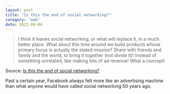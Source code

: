 ```yaml
---
layout: post
title: "Is this the end of social networking?"
category: "web"
date: 2022-09-04
---
```


>I think it leaves social networking, or what will replace it, in a much better place. What about this time around we build products whose primary focus is actually the stated mission? Share with friends and family and the world, to bring it together (not divide it)! Instead of something unrelated, like making lots of ad revenue! What a concept!

Source: [Is this the end of social networking?](https://reb00ted.org/tech/20220727-end-of-social-networking/)

Past a certain year, Facebook always felt more like an advertising machine than what anyone would have called social networking 50 years ago.
